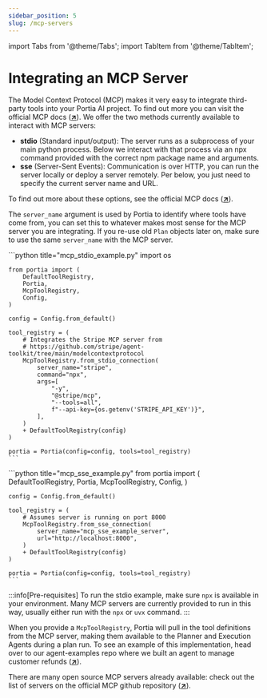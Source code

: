 ```yaml
---
sidebar_position: 5
slug: /mcp-servers
---
```


import Tabs from '@theme/Tabs';
import TabItem from '@theme/TabItem';

# Integrating an MCP Server

The Model Context Protocol (MCP) makes it very easy to integrate third-party tools into your Portia AI project. To find out more you can visit the official MCP docs (<a href="https://modelcontextprotocol.io/" target="_blank">**↗**</a>). We offer the two methods currently available to interact with MCP servers:

- **stdio** (Standard input/output): The server runs as a subprocess of your main python process. Below we interact with that process via an npx command provided with the correct npm package name and arguments.
- **sse** (Server-Sent Events): Communication is over HTTP, you can run the server locally or deploy a server remotely. Per below, you just need to specify the current server name and URL.

To find out more about these options, see the official MCP docs (<a href="https://modelcontextprotocol.io/docs/concepts/transports" target="_blank">**↗**</a>).

The `server_name` argument is used by Portia to identify where tools have come from, you can set this to whatever makes most sense for the MCP server you are integrating. If you re-use old `Plan` objects later on, make sure to use the same `server_name` with the MCP server.

<Tabs>
  <TabItem value="mcp_stdio" label="mcp_stdio_example.py">
    ```python title="mcp_stdio_example.py"
    import os

    from portia import (
        DefaultToolRegistry,
        Portia,
        McpToolRegistry,
        Config,
    )

    config = Config.from_default()

    tool_registry = (
        # Integrates the Stripe MCP server from 
        # https://github.com/stripe/agent-toolkit/tree/main/modelcontextprotocol
        McpToolRegistry.from_stdio_connection(
            server_name="stripe",
            command="npx",
            args=[
                "-y",
                "@stripe/mcp",
                "--tools=all",
                f"--api-key={os.getenv('STRIPE_API_KEY')}",
            ],
        )
        + DefaultToolRegistry(config)
    )

    portia = Portia(config=config, tools=tool_registry)
    ```
  </TabItem>
  <TabItem value="mcp_sse" label="mcp_sse_example.py">
    ```python title="mcp_sse_example.py"
    from portia import (
        DefaultToolRegistry,
        Portia,
        McpToolRegistry,
        Config,
    )

    config = Config.from_default()

    tool_registry = (
        # Assumes server is running on port 8000
        McpToolRegistry.from_sse_connection(
            server_name="mcp_sse_example_server",
            url="http://localhost:8000",
        )
        + DefaultToolRegistry(config)
    )

    portia = Portia(config=config, tools=tool_registry)
    ```
  </TabItem>
</Tabs>

:::info[Pre-requisites]
To run the stdio example, make sure `npx` is available in your environment. Many MCP servers are currently provided to run in this way, usually either run with the `npx` or `uvx` command.
:::

When you provide a `McpToolRegistry`, Portia will pull in the tool definitions from the MCP server, making them available to the Planner and Execution Agents during a plan run. To see an example of this implementation, head over to our agent-examples repo where we built an agent to manage customer refunds (<a href="https://github.com/portiaAI/portia-agent-examples/tree/main/refund-agent-mcp" target="_blank">**↗**</a>).

There are many open source MCP servers already available: check out the list of servers on the official MCP github repository (<a href="https://github.com/modelcontextprotocol/servers" target="_blank">**↗**</a>).